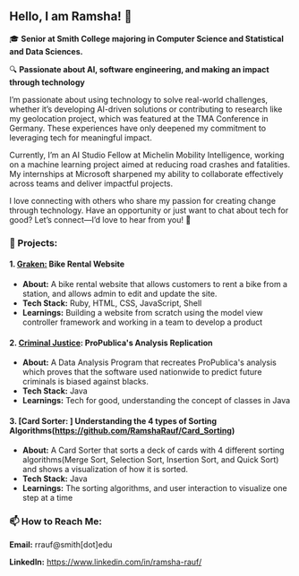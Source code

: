 ## Hello, I am Ramsha! 👋
🎓 **Senior at Smith College majoring in Computer Science and Statistical and Data Sciences.** 

🔍 **Passionate about AI, software engineering, and making an impact through technology**

I’m passionate about using technology to solve real-world challenges, whether it’s developing AI-driven solutions or contributing to research like my geolocation project, which was featured at the TMA Conference in Germany. These experiences have only deepened my commitment to leveraging tech for meaningful impact.

Currently, I’m an AI Studio Fellow at Michelin Mobility Intelligence, working on a machine learning project aimed at reducing road crashes and fatalities. My internships at Microsoft sharpened my ability to collaborate effectively across teams and deliver impactful projects. 

I love connecting with others who share my passion for creating change through technology. Have an opportunity or just want to chat about tech for good? Let’s connect—I’d love to hear from you! 🚀

### 🚀 Projects:
#### 1. [Graken:](https://github.com/kakaplan/graken) Bike Rental Website 
* **About:** A bike rental website that allows customers to rent a bike from a station, and allows admin to edit and update the site. 
* **Tech Stack:** Ruby, HTML, CSS, JavaScript, Shell
* **Learnings:** Building a website from scratch using the model view controller framework and working in a team to develop a product

#### 2. [Criminal Justice](https://github.com/RamshaRauf/CriminalJustice): ProPublica's Analysis Replication 
* **About:** A Data Analysis Program that recreates ProPublica's analysis which proves that the software used nationwide to predict future criminals is biased against blacks.
* **Tech Stack:** Java
* **Learnings:** Tech for good, understanding the concept of classes in Java 


#### 3. [Card Sorter: ] Understanding the 4 types of Sorting Algorithms(https://github.com/RamshaRauf/Card_Sorting)
* **About:** A Card Sorter that sorts a deck of cards with 4 different sorting algorithms(Merge Sort, Selection Sort, Insertion Sort, and Quick Sort) and shows a visualization of how it is sorted.
* **Tech Stack:** Java
* **Learnings:** The sorting algorithms, and user interaction to visualize one step at a time





### 📫 How to Reach Me:
**Email:** rrauf@smith[dot]edu

**LinkedIn:** https://www.linkedin.com/in/ramsha-rauf/ 

<!--
**RamshaRauf/RamshaRauf** is a ✨ _special_ ✨ repository because its `README.md` (this file) appears on your GitHub profile.

Here are some ideas to get you started:

- 🔭 I’m currently working on ...
- 🌱 I’m currently learning ...
- 👯 I’m looking to collaborate on ...
- 🤔 I’m looking for help with ...
- 💬 Ask me about ...
- 📫 How to reach me: ...
- 😄 Pronouns: ...
- ⚡ Fun fact: ...
-->
